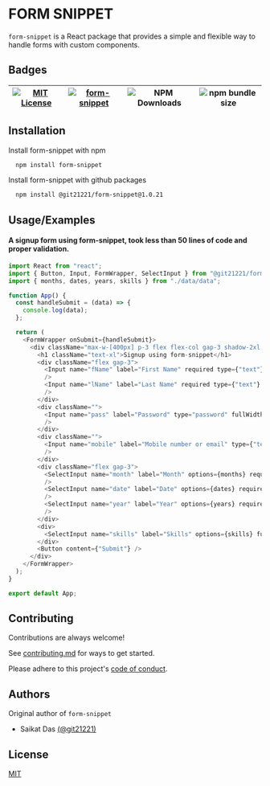 # FORM SNIPPET

`form-snippet` is a React package that provides a simple and flexible way to handle forms with custom components.

## Badges

| [![MIT License](https://img.shields.io/badge/License-MIT-green.svg)](https://choosealicense.com/licenses/mit/) | [![form-snippet](https://img.shields.io/npm/v/form-snippet.svg)](https://www.npmjs.com/package/form-snippet) | ![NPM Downloads](https://img.shields.io/npm/dm/form-snippet) | ![npm bundle size](https://img.shields.io/bundlephobia/min/form-snippet) |
| -------------------------------------------------------------------------------------------------------------- | ------------------------------------------------------------------------------------------------------------ | ------------------------------------------------------------ | ------------------------------------------------------------------------ |

## Installation

Install form-snippet with npm

```bash
  npm install form-snippet
```

Install form-snippet with github packages

```bash
  npm install @git21221/form-snippet@1.0.21
```

## Usage/Examples
#### A signup form using form-snippet, took less than 50 lines of code and proper validation.

```javascript
import React from "react";
import { Button, Input, FormWrapper, SelectInput } from "@git21221/form-snippet";
import { months, dates, years, skills } from "./data/data";

function App() {
  const handleSubmit = (data) => {
    console.log(data);
  };

  return (
    <FormWrapper onSubmit={handleSubmit}>
      <div className="max-w-[400px] p-3 flex flex-col gap-3 shadow-2xl rounded-lg">
        <h1 className="text-xl">Signup using form-snippet</h1>
        <div className="flex gap-3">
          <Input name="fName" label="First Name" required type={"text"} fullWidth
          />
          <Input name="lName" label="Last Name" required type={"text"} fullWidth
          />
        </div>
        <div className="">
          <Input name="pass" label="Password" type="password" fullWidth endIcon
          />
        </div>
        <div className="">
          <Input name="mobile" label="Mobile number or email" type={"text"} fullWidth
          />
        </div>
        <div className="flex gap-3">
          <SelectInput name="month" label="Month" options={months} required fullWidth
          />
          <SelectInput name="date" label="Date" options={dates} required fullWidth
          />
          <SelectInput name="year" label="Year" options={years} required fullWidth
          />
        </div>
        <div>
          <SelectInput name="skills" label="Skills" options={skills} fullWidth multiple={{checkBox:true}} renderStyle={"chip"} />
        </div>
        <Button content={"Submit"} />
      </div>
    </FormWrapper>
  );
}

export default App;

```

## Contributing

Contributions are always welcome!

See [contributing.md](./contributing.md) for ways to get started.

Please adhere to this project's [code of conduct](./CODE_OF_CONDUCT.md).

## Authors

Original author of `form-snippet`

- Saikat Das [(@git21221)](https://www.github.com/git21221)

## License

[MIT](https://choosealicense.com/licenses/mit/)
